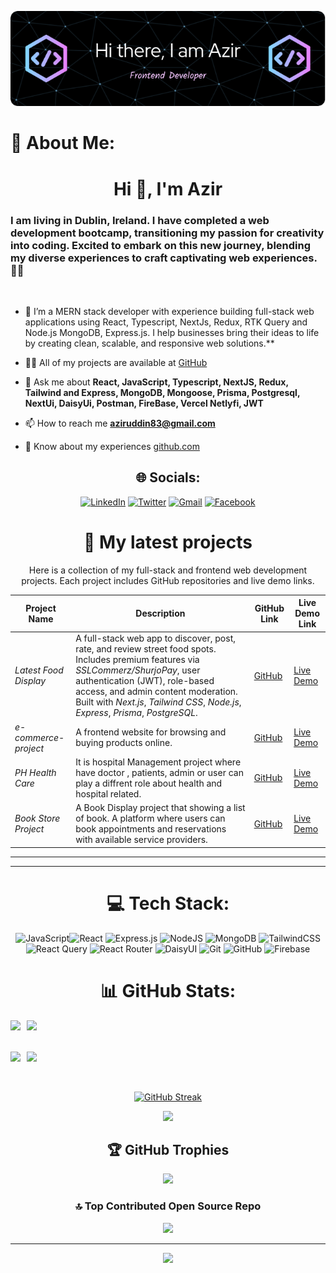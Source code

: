 <div align="center">

![Header](./github-header-image.png)

</div>

# 💫 About Me:

<h1 align="center">Hi 👋, I'm Azir</h1>
<h3 align="left">I am living in Dublin, Ireland. I have completed a web development bootcamp, transitioning my passion for creativity into coding. Excited to embark on this new journey, blending my diverse experiences to craft captivating web experiences. 🌟🚀</h3>
<br/>

- 🌱 I’m a MERN stack developer with experience building full-stack web applications using React, Typescript, NextJs, Redux, RTK Query and Node.js MongoDB, Express.js. I help businesses bring their ideas to life by creating clean, scalable, and responsive web solutions.**

- 👨‍💻 All of my projects are available at [GitHub](github.com/azir9200)

- 💬 Ask me about **React, JavaScript, Typescript, NextJS, Redux,  Tailwind and Express, MongoDB, Mongoose, Prisma, Postgresql, NextUi, DaisyUi, Postman, FireBase, Vercel Netlyfi, JWT**

- 📫 How to reach me **aziruddin83@gmail.com**

- 📄 Know about my experiences [github.com](github.com)

<div align="center">

## 🌐 Socials:

<div align="center">

[![LinkedIn](https://img.shields.io/badge/linkedin-%230077B5.svg?style=for-the-badge&logo=linkedin&logoColor=white)](https://www.linkedin.com/in/azir9200) [![Twitter](https://img.shields.io/badge/Twitter-%231DA1F2.svg?style=for-the-badge&logo=Twitter&logoColor=white)](https://twitter.com/azir9200) [![Gmail](https://img.shields.io/badge/Gmail-D14836?style=for-the-badge&logo=gmail&logoColor=white)](mailto:azir9200@gmail.com) [![Facebook](https://img.shields.io/badge/Facebook-%231877F2.svg?style=for-the-badge&logo=Facebook&logoColor=white)](https://www.facebook.com/azirzaif)

</div>



# 💼 My latest projects

Here is a collection of my full-stack and frontend web development projects. Each project includes GitHub repositories and live demo links.

| Project Name                 | Description                                                                                                                                     | GitHub Link                                                                                  | Live Demo Link                                             |
|-----------------------------|-------------------------------------------------------------------------------------------------------------------------------------------------|-----------------------------------------------------------------------------------------------|------------------------------------------------------------|
| *Latest Food Display*     | A full-stack web app to discover, post, rate, and review street food spots. Includes premium features via *SSLCommerz/ShurjoPay*, user authentication (JWT), role-based access, and admin content moderation. Built with *Next.js*, *Tailwind CSS*, *Node.js*, *Express*, *Prisma*, *PostgreSQL*. | [GitHub](https://github.com/azir9200/latest_food_display)                                 | [Live Demo](https://latest-food-display.vercel.app)                 |
| *e-commerce-project*             | A frontend website for browsing and buying products online.       | [GitHub](https://github.com/azir9200/imagine-redux-story)                                           | [Live Demo](https://imagine-redux-story.vercel.app) |
| *PH Health Care*   |   It is hospital Management project where have doctor , patients, admin  or user can play a diffrent role about health and hospital related.                  | [GitHub](https://github.com/azir9200/ph_healthcare_frontend-)          | [Live Demo](https://ph-healthcare-frontend-two.vercel.app)         |
| *Book Store Project*           | A Book Display project that showing a list of book. A platform where users can book appointments and reservations with available service providers.               | [GitHub](https://github.com/azir9200/explore-nextjs-nextui)                                 | [Live Demo](https://car-refresh-service.vercel.app/)                   |


---
---

# 💻 Tech Stack:

<div align="center">

![JavaScript](https://img.shields.io/badge/javascript-%23323330.svg?style=for-the-badge&logo=javascript&logoColor=%23F7DF1E)![React](https://img.shields.io/badge/react-%2320232a.svg?style=for-the-badge&logo=react&logoColor=%2361DAFB) ![Express.js](https://img.shields.io/badge/express.js-%23404d59.svg?style=for-the-badge&logo=express&logoColor=%2361DAFB) ![NodeJS](https://img.shields.io/badge/node.js-6DA55F?style=for-the-badge&logo=node.js&logoColor=white) ![MongoDB](https://img.shields.io/badge/MongoDB-%234ea94b.svg?style=for-the-badge&logo=mongodb&logoColor=white) ![TailwindCSS](https://img.shields.io/badge/tailwindcss-%2338B2AC.svg?style=for-the-badge&logo=tailwind-css&logoColor=white) ![React Query](https://img.shields.io/badge/-React%20Query-FF4154?style=for-the-badge&logo=react%20query&logoColor=white) ![React Router](https://img.shields.io/badge/React_Router-CA4245?style=for-the-badge&logo=react-router&logoColor=white) ![DaisyUI](https://img.shields.io/badge/daisyui-5A0EF8?style=for-the-badge&logo=daisyui&logoColor=white) ![Git](https://img.shields.io/badge/git-%23F05033.svg?style=for-the-badge&logo=git&logoColor=white) ![GitHub](https://img.shields.io/badge/github-%23121011.svg?style=for-the-badge&logo=github&logoColor=white) ![Firebase](https://img.shields.io/badge/firebase-%23039BE5.svg?style=for-the-badge&logo=firebase)

</div>

# 📊 GitHub Stats:

<div style="display: flex; flex-direction: row;">
    <img src="http://github-profile-summary-cards.vercel.app/api/cards/stats?username=azir9200&theme=vision_friendly_dark" style="margin-right: 10px;">
    <img src="http://github-profile-summary-cards.vercel.app/api/cards/productive-time?username=azir9200&theme=vision_friendly_dark&utcOffset=8">
</div>

<br/>
<br/>

<div style="display: flex; flex-direction: row;">
    <img src="http://github-profile-summary-cards.vercel.app/api/cards/repos-per-language?username=azir9200&theme=vision_friendly_dark" style="margin-right: 10px;">
    <img src="http://github-profile-summary-cards.vercel.app/api/cards/most-commit-language?username=azir9200&theme=vision_friendly_dark">
</div>

<br/>
<br/>

[![GitHub Streak](https://github-readme-streak-stats.herokuapp.com?user=azir9200&theme=highcontrast&border_radius=10)](https://git.io/streak-stats)

![](http://github-profile-summary-cards.vercel.app/api/cards/profile-details?username=azir9200&theme=vision_friendly_dark)

## 🏆 GitHub Trophies

![](https://github-profile-trophy.vercel.app/?username=azir9200&theme=radical&no-frame=false&no-bg=true&margin-w=4)

### 🔝 Top Contributed Open Source Repo

![](https://github-contributor-stats.vercel.app/api?username=azir9200&limit=5&theme=dark&combine_all_yearly_contributions=true)

---

[![](https://visitcount.itsvg.in/api?id=azir9200&icon=4&color=4)](https://visitcount.itsvg.in)

</div>
